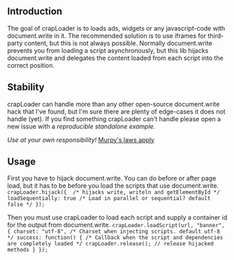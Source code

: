 Introduction
------------
The goal of crapLoader is to loads ads, widgets or any javascript-code with
document.write in it. The recommended solution is to use iframes for
third-party content, but this is not always possible. Normally document.write
prevents you from loading a script asynchronously, but this lib hijacks
document.write and delegates the content loaded from each script into the
correct position.

Stability
---------
crapLoader can handle more than any other open-source document.write hack that
I've found, but I'm sure there are plenty of edge-cases it does not handle
(yet). If you find something crapLoader can't handle please open a new issue
with a *reproducible standalone example*.

*Use at your own responsibility!*
[Murpy's laws apply](http://www.murphys-laws.com/murphy/murphy-laws.html)

Usage
-----
First you have to hijack document.write. You can do before or after page load,
but it has to be before you load the scripts that use document.write.
`crapLoader.hijack({  /* hijacks write, writeln and getElementById */
    loadSequentially: true /* Load in parallel or sequential? default false */
});`

Then you must use crapLoader to load each script and supply a container id for
the output from document.write.
`crapLoader.loadScript(url, "banner", {
    charset: "utf-8", /* Charset when injecting scripts. default utf-8 */
    success: function() {
        /* Callback when the script and dependencies are completely loaded */
        crapLoader.release(); // release hijacked methods
    }
});`